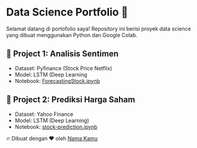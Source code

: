 
# Data Science Portfolio 🚀
Selamat datang di portofolio saya! Repository ini berisi proyek data science yang dibuat menggunakan Python dan Google Colab.

## 📌 Project 1: Analisis Sentimen
- Dataset: Pyfinance (Stock Price Netflix)
- Model: LSTM (Deep Learning
- Notebook: [ForecastingStock.ipynb](ForecastingStock.ipynb)

## 📌 Project 2: Prediksi Harga Saham
- Dataset: Yahoo Finance
- Model: LSTM (Deep Learning)
- Notebook: [stock-prediction.ipynb](stock-prediction.ipynb)

🔥 Dibuat dengan ❤️ oleh [Nama Kamu](https://github.com/Dvagm)

